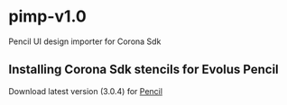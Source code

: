 # pimp-v1.0
Pencil UI design importer for Corona Sdk

## Installing Corona Sdk stencils for Evolus Pencil
Download latest version (3.0.4) for [Pencil](https://pencil.evolus.vn/)
